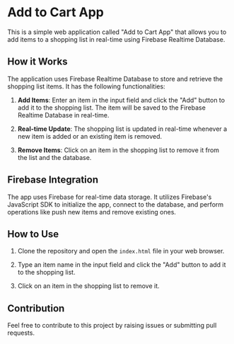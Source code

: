 # Add to Cart App

This is a simple web application called "Add to Cart App" that allows you to add items to a shopping list in real-time using Firebase Realtime Database.

## How it Works

The application uses Firebase Realtime Database to store and retrieve the shopping list items. It has the following functionalities:

1. **Add Items**: Enter an item in the input field and click the "Add" button to add it to the shopping list. The item will be saved to the Firebase Realtime Database in real-time.

2. **Real-time Update**: The shopping list is updated in real-time whenever a new item is added or an existing item is removed.

3. **Remove Items**: Click on an item in the shopping list to remove it from the list and the database.

## Firebase Integration

The app uses Firebase for real-time data storage. It utilizes Firebase's JavaScript SDK to initialize the app, connect to the database, and perform operations like push new items and remove existing ones.

## How to Use

1. Clone the repository and open the `index.html` file in your web browser.

2. Type an item name in the input field and click the "Add" button to add it to the shopping list.

3. Click on an item in the shopping list to remove it.

## Contribution

Feel free to contribute to this project by raising issues or submitting pull requests.
